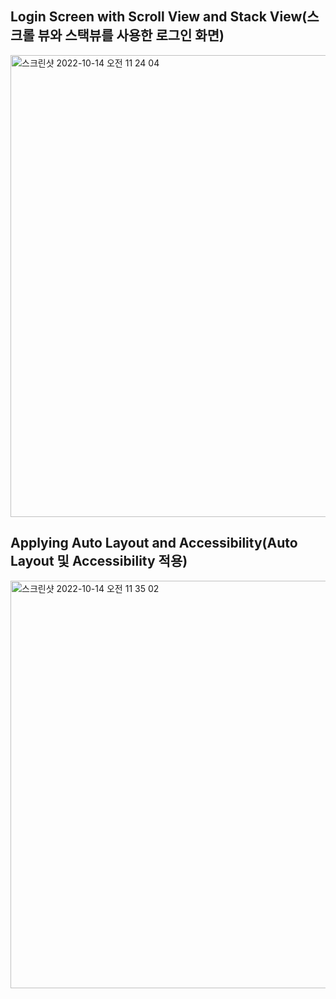 ## Login Screen with Scroll View and Stack View(스크롤 뷰와 스택뷰를 사용한 로그인 화면)

<img width="739" alt="스크린샷 2022-10-14 오전 11 24 04" src="https://user-images.githubusercontent.com/84453688/195973256-e942f210-fc1a-4670-a3ef-4f55aeaf4609.png">

## Applying Auto Layout and Accessibility(Auto Layout 및 Accessibility 적용)
<img width="652" alt="스크린샷 2022-10-14 오전 11 35 02" src="https://user-images.githubusercontent.com/84453688/195973280-aeb0ffde-244b-4e11-851f-ce613846a600.png">
